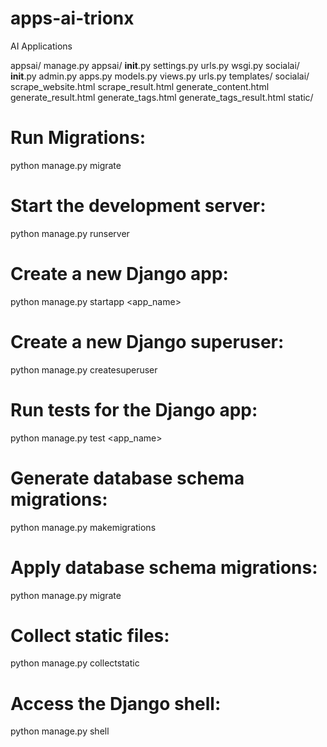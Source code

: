 # apps-ai-trionx
AI Applications


appsai/
    manage.py
    appsai/
        __init__.py
        settings.py
        urls.py
        wsgi.py
    socialai/
        __init__.py
        admin.py
        apps.py
        models.py
        views.py
        urls.py
        templates/
            socialai/
                scrape_website.html
                scrape_result.html
                generate_content.html
                generate_result.html
                generate_tags.html
                generate_tags_result.html
        static/

# Run Migrations:
python manage.py migrate

# Start the development server:
python manage.py runserver

# Create a new Django app:
python manage.py startapp <app_name>

# Create a new Django superuser:
python manage.py createsuperuser

# Run tests for the Django app:
python manage.py test <app_name>

# Generate database schema migrations:
python manage.py makemigrations

# Apply database schema migrations:
python manage.py migrate

# Collect static files:
python manage.py collectstatic

# Access the Django shell:
python manage.py shell

##### 
